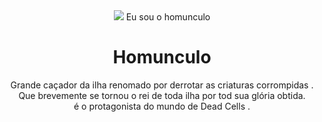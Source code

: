 

<html lang="pt-br">
<head>
<meta charset="UTF-8">
<meta http-equiv="X-UA-Compatible" content="IE=edge">
<meta name="viewport" content="width=s, initial-scale=1.0">
<link rel="stylesheet" href="jl.css">
<title>meu portfolio</title>
</head>
<body>
<header class="container">
<div class="container">
<!-- Content here -->
</div>
<img src="https://encrypted-tbn0.gstatic.com/images?q=tbn:ANd9GcQF0JpUrCl4uxY4RMJ0PvLiSjhu4A8mPLCvkfWtdlf-ym_tR2h9kZMmNvtpNg_NRCIkCrc&usqp=CAU"
<p> Eu sou o homunculo </p>
<h1> Homunculo </h1>
<p>Grande caçador da ilha renomado por derrotar as criaturas corrompidas . <br>
Que brevemente se tornou o rei de toda ilha por tod sua glória obtida. <br>
 é o protagonista do mundo de Dead Cells .</p>


</header>
</body>
</html>
